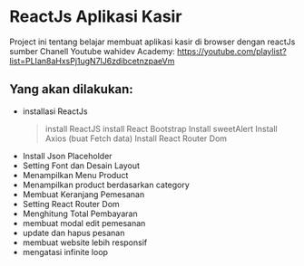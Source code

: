 # ReactJs Aplikasi Kasir

Project ini tentang belajar membuat aplikasi kasir di browser dengan reactJs
sumber Chanell Youtube wahidev Academy: https://youtube.com/playlist?list=PLIan8aHxsPj1ugN7lJ6zdibcetnzpaeVm

## Yang akan dilakukan:

- installasi ReactJs
  > install ReactJS
  > install React Bootstrap
  > Install sweetAlert
  > Install Axios (buat Fetch data)
  > Install React Router Dom
- Install Json Placeholder
- Setting Font dan Desain Layout
- Menampilkan Menu Product
- Menampilkan product berdasarkan category
- Membuat Keranjang Pemesanan
- Setting React Router Dom
- Menghitung Total Pembayaran
- membuat modal edit pemesanan
- update dan hapus pesanan
- membuat website lebih responsif
- mengatasi infinite loop

